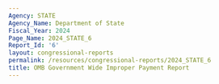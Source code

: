 ```yaml
---
Agency: STATE
Agency_Name: Department of State
Fiscal_Year: 2024
Page_Name: 2024_STATE_6
Report_Id: '6'
layout: congressional-reports
permalink: /resources/congressional-reports/2024_STATE_6
title: OMB Government Wide Improper Payment Report
---
```

